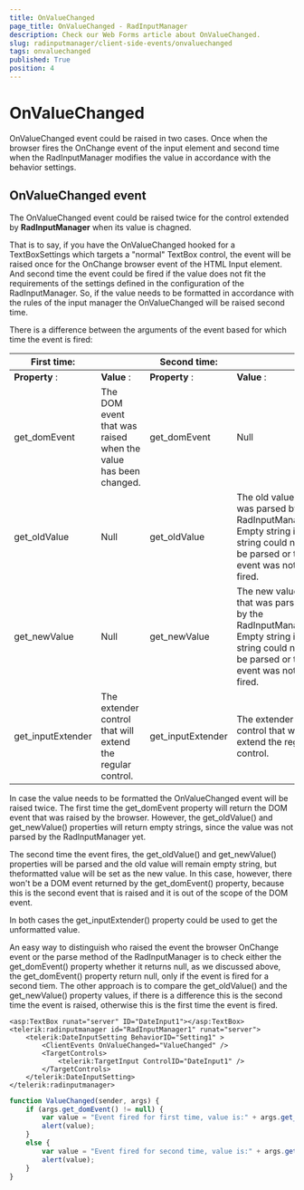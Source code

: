 ```yaml
---
title: OnValueChanged
page_title: OnValueChanged - RadInputManager
description: Check our Web Forms article about OnValueChanged.
slug: radinputmanager/client-side-events/onvaluechanged
tags: onvaluechanged
published: True
position: 4
---
```


# OnValueChanged



OnValueChanged event could be raised in two cases. Once when the browser fires the OnChange event of the input element and second time when the RadInputManager modifies the value in accordance with the behavior settings.

## OnValueChanged event

The OnValueChanged event could be raised twice for the control extended by **RadInputManager** when its value is chagned.

That is to say, if you have the OnValueChanged hooked for a TextBoxSettings which targets a "normal" TextBox control, the event will be raised once for the OnChange browser event of the HTML Input element. And second time the event could be fired if the value does not fit the requirements of the settings defined in the configuration of the RadInputManager. So, if the value needs to be formatted in accordance with the rules of the input manager the OnValueChanged will be raised second time.

There is a difference between the arguments of the event based for which time the event is fired:


| First time: |  | Second time: |  |
| ------ | ------ | ------ | ------ |
| **Property** :| **Value** :| **Property** :| **Value** :|
|get_domEvent|The DOM event that was raised when the value has been changed.|get_domEvent|Null|
|get_oldValue|Null|get_oldValue|The old value that was parsed by the RadInputManager. Empty string if the string could not be parsed or the event was not fired.|
|get_newValue|Null|get_newValue|The new value that was parsed by the RadInputManager. Empty string if the string could not be parsed or the event was not fired.|
|get_inputExtender|The extender control that will extend the regular control.|get_inputExtender|The extender control that will extend the regular control.|

In case the value needs to be formatted the OnValueChanged event will be raised twice. The first time the get_domEvent property will return the DOM event	that was raised by the browser. However, the get_oldValue() and get_newValue() properties will return empty strings, since the value was not parsed	by the RadInputManager yet.

The second time the event fires, the get_oldValue() and get_newValue() properties will be parsed and the old value will remain empty string, but theformatted value will be set as the new value. In this case, however, there won't be a DOM event returned by the get_domEvent() property, because this is the second	event that is raised and it is out of the scope of the DOM event.

In both cases the get_inputExtender() property could be used to get the unformatted value.

An easy way to distinguish who raised the event the browser OnChange event or the parse method of the RadInputManager is to check either the get_domEvent() property	whether it returns null, as we discussed above, the get_domEvent() property return null, only if the event is fired for a second tiem. The other approach is	to compare the get_oldValue() and the get_newValue() property values, if there is a difference this is the second time the event is raised, otherwise this	is the first time the event is fired.



````ASPNET
<asp:TextBox runat="server" ID="DateInput1"></asp:TextBox>
<telerik:radinputmanager id="RadInputManager1" runat="server">
	<telerik:DateInputSetting BehaviorID="Setting1" >
		<ClientEvents OnValueChanged="ValueChanged" />
		<TargetControls>                   
			<telerik:TargetInput ControlID="DateInput1" />
		</TargetControls>                
	</telerik:DateInputSetting>
</telerik:radinputmanager>
````
````JavaScript
function ValueChanged(sender, args) {
	if (args.get_domEvent() != null) {
		var value = "Event fired for first time, value is:" + args.get_inputExtender().get_value();
		alert(value);
	}
	else {
		var value = "Event fired for second time, value is:" + args.get_newValue();
		alert(value);
	}
}
````


